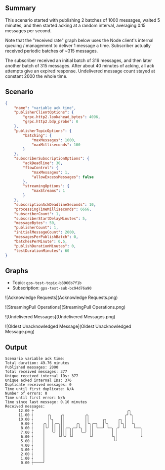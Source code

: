 ## Summary

This scenario started with publishing 2 batches of 1000 messages, waited 5 minutes, and then started acking at a random interval, averaging 0.15 messages per second.

Note that the "received rate" graph below uses the Node client's internal queuing / management to deliver 1 message a time. Subscriber actually received periodic batches of ~315 messages.

The subscriber received an initial batch of 316 messages, and then later another batch of 315 messages. After about 40 minutes of acking, all ack attempts give an expired response. Undelivered message count stayed at constant 2000 the whole time.

## Scenario

```JSON
{
    "name": "variable ack time",
    "publisherClientOptions": {
        "grpc.http2.lookahead_bytes": 4096,
        "grpc.http2.bdp_probe": 0
    },
    "publisherTopicOptions": {
        "batching": {
            "maxMessages": 1000,
            "maxMilliseconds": 100
        }
    },
    "subscriberSubscriptionOptions": {
        "ackDeadline": 30,
        "flowControl": {
            "maxMessages": 1,
            "allowExcessMessages": false
        },
        "streamingOptions": {
            "maxStreams": 1
        }
    },
    "subscriptionAckDeadlineSeconds": 10,
    "processingTimeMilliseconds": 6666,
    "subscriberCount": 1,
    "subscriberStartDelayMinutes": 5,
    "messageBytes": 50,
    "publisherCount": 1,
    "initialMessageCount": 2000,
    "messagesPerPublishBatch": 0,
    "batchesPerMinute": 0.5,
    "publishDurationMinutes": 0,
    "testDurationMinutes": 60
}
```

## Graphs

- Topic: `gps-test-topic-b3966b7f1b`
- Subscription: `gps-test-sub-bc94d76a90`

![Acknowledge Requests](Acknowledge Requests.png)

![StreamingPull Operations](StreamingPull Operations.png)

![Undelivered Messages](Undelivered Messages.png)

![Oldest Unacknowledged Message](Oldest Unacknowledged Message.png)

## Output

```
Scenario variable ack time:
Total duration: 49.76 minutes
Published messages: 2000
Total received messages: 377
Unique received internal IDs: 377
Unique acked internal IDs: 376
Duplicate received messages: 0
Time until first duplicate: N/A
Number of errors: 0
Time until first error: N/A
Time since last message: 0.10 minutes
Received messages:
      12.00 ┼                                          ╭╮
      11.00 ┤      ╭╮    ╭╮         ╭╮                ╭╯╰╮
      10.00 ┤      │╰╮   ││         ││      ╭╮     ╭╮ │  │
       9.00 ┤    ╭╮│ │╭─╮││     ╭╮  │╰╮╭─╮  │╰╮    │╰╮│  ╰╮
       8.00 ┤    │╰╯ ││ │││╭─╮╭─╯╰╮ │ ││ ╰──╯ ╰─╮ ╭╯ ╰╯   ╰──╮
       7.00 ┤    │   ╰╯ ││││ ││   ╰─╯ ││        │ │          │
       6.00 ┤    │      ╰╯╰╯ ╰╯       ╰╯        ╰╮│          ╰
       5.00 ┤    │                               ╰╯
       4.00 ┤    │
       3.00 ┤    │
       2.00 ┤    │
       1.00 ┤    │
       0.00 ┼────╯
```